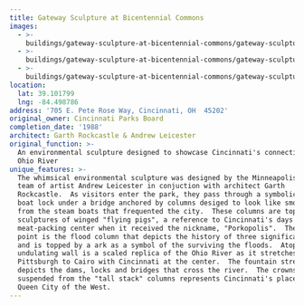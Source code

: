 ```yaml
---
title: Gateway Sculpture at Bicentennial Commons
images:
  - >-
    buildings/gateway-sculpture-at-bicentennial-commons/gateway-sculpture-at-bicentennial-commons-0_czbeau
  - >-
    buildings/gateway-sculpture-at-bicentennial-commons/gateway-sculpture-at-bicentennial-commons-1_mxvknm
  - >-
    buildings/gateway-sculpture-at-bicentennial-commons/gateway-sculpture-at-bicentennial-commons-2_oefy4e
location:
  lat: 39.101799
  lng: -84.498786
address: '705 E. Pete Rose Way, Cincinnati, OH  45202'
original_owner: Cincinnati Parks Board
completion_date: '1988'
architect: Garth Rockcastle & Andrew Leicester
original_function: >-
  An environmental sculpture designed to showcase Cincinnati's connection to the
  Ohio River
unique_features: >-
  The whimsical environmental sculpture was designed by the Minneapolis-based
  team of artist Andrew Leicester in conjuction with architect Garth
  Rockcastle.  As visitors enter the park, they pass through a symbolic canal
  boat lock under a bridge anchored by columns desiged to look like smoke stacks
  from the steam boats that frequented the city.  These columns are topped with
  sculptures of winged "flying pigs", a reference to Cincinnati's days as a
  meat-packing center when it received the nickname, "Porkopolis".  The focal
  point is the flood column that depicts the history of three significant floods
  and is topped by a ark as a symbol of the surviving the floods.  Atop the
  undulating wall is a scaled replica of the Ohio River as it stretches from
  Pittsburgh to Cairo with Cincinnati at the center.  The fountain stream
  depicts the dams, locks and bridges that cross the river.  The crowns
  suspended from the "tall stack" columns represents Cincinnati's place as the
  Queen City of the West.
---
```

